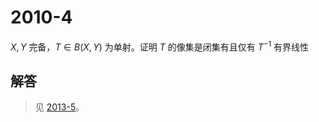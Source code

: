 # 2010-4

$X, Y$ 完备，$T \in B(X, Y)$ 为单射。证明 $T$ 的像集是闭集有且仅有 $T^{-1}$ 有界线性

## 解答

> 见 [2013-5](2013-5.md)。
